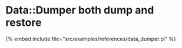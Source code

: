 # Data::Dumper both dump and restore


{% embed include file="src/examples/references/data_dumper.pl" %}
